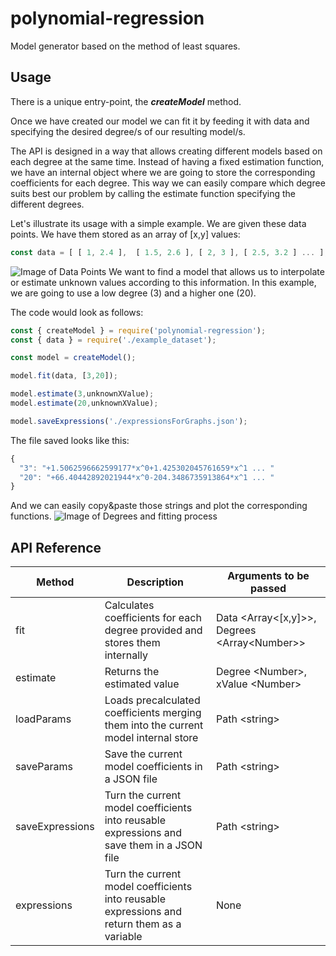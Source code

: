 # polynomial-regression
Model generator based on the method of least squares.

## Usage
There is a unique entry-point, the ***createModel*** method.

Once we have created our model we can fit it by feeding it with data and specifying the desired degree/s of our resulting model/s.

The API is designed in a way that allows creating different models based on each degree at the same time. Instead of having a fixed estimation function, we have an internal object where we are going to store the corresponding coefficients for each degree. This way we can easily compare which degree suits best our problem by calling the estimate function specifying the different degrees.

Let's illustrate its usage with a simple example.
We are given these data points.
We have them stored as an array of [x,y] values:
```javascript
const data = [ [ 1, 2.4 ],  [ 1.5, 2.6 ], [ 2, 3 ], [ 2.5, 3.2 ] ... ];
```
![Image of Data Points](images/datapoints.png)
We want to find a model that allows us to interpolate or estimate unknown values according to this information.
In this example, we are going to use a low degree (3) and a higher one (20).

The code would look as follows:
```javascript
const { createModel } = require('polynomial-regression');
const { data } = require('./example_dataset');

const model = createModel();

model.fit(data, [3,20]);

model.estimate(3,unknownXValue);
model.estimate(20,unknownXValue);

model.saveExpressions('./expressionsForGraphs.json');

```
The file saved looks like this:
```javascript
{
  "3": "+1.5062596662599177*x^0+1.425302045761659*x^1 ... "
  "20": "+66.40442892021944*x^0-204.3486735913864*x^1 ... "
}
```
And we can easily copy&paste those strings and plot the corresponding functions.
![Image of Degrees and fitting process](images/combination.gif)
## API Reference
| Method  | Description | Arguments to be passed |
| ------------- | ------------- | ----------- |
| fit | Calculates coefficients for each degree provided and stores them internally | Data <Array<[x,y]>>, Degrees <Array<Number\>>  |
| estimate | Returns the estimated value | Degree \<Number\>, xValue \<Number\> |
| loadParams | Loads precalculated coefficients merging them into the current model internal store | Path \<string\> |
| saveParams | Save the current model coefficients in a JSON file | Path \<string\> |
| saveExpressions | Turn the current model coefficients into reusable expressions and save them in a JSON file | Path \<string\> |
| expressions | Turn the current model coefficients into reusable expressions and return them as a variable | None |
